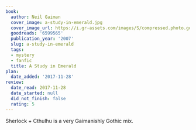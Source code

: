 ```yaml
---
book:
  author: Neil Gaiman
  cover_image: a-study-in-emerald.jpg
  cover_image_url: https://i.gr-assets.com/images/S/compressed.photo.goodreads.com/books/1247023701l/6599565.jpg
  goodreads: '6599565'
  publication_year: '2007'
  slug: a-study-in-emerald
  tags:
  - mystery
  - fanfic
  title: A Study in Emerald
plan:
  date_added: '2017-11-28'
review:
  date_read: 2017-11-28
  date_started: null
  did_not_finish: false
  rating: 5
---
```


Sherlock + Cthulhu is a very Gaimanishly Gothic mix.
